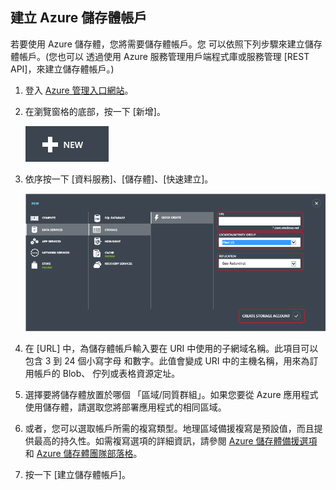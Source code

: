 ## <a name="create-account"> </a>建立 Azure 儲存體帳戶

若要使用 Azure 儲存體，您將需要儲存體帳戶。您 可以依照下列步驟來建立儲存體帳戶。(您也可以
透過使用 Azure 服務管理用戶端程式庫或服務管理 [REST API]，來建立儲存體帳戶。)

1.  登入 [Azure 管理入口網站]。

2.  在瀏覽窗格的底部，按一下 [新增]。

	![+new][plus-new]

3.  依序按一下 [資料服務]、[儲存體]、[快速建立]。

	![Quick create dialog][quick-create-storage]

4.  在 [URL] 中，為儲存體帳戶輸入要在 URI 中使用的子網域名稱。此項目可以包含 3 到 24 個小寫字母
    和數字。此值會變成 URI 中的主機名稱，用來為訂用帳戶的 Blob、 佇列或表格資源定址。

5.  選擇要將儲存體放置於哪個
    「區域/同質群組」。如果您要從 Azure 應用程式使用儲存體，請選取您將部署應用程式的相同區域。

6. 或者，您可以選取帳戶所需的複寫類型。地理區域備援複寫是預設值，而且提供最高的持久性。如需複寫選項的詳細資訊，請參閱 [Azure 儲存體備援選項](http://msdn.microsoft.com/library/azure/dn727290.aspx)和 [Azure 儲存體團隊部落格](http://blogs.msdn.com/b/windowsazurestorage/)。

6.  按一下 [建立儲存體帳戶]。

[使用 REST API]: http://msdn.microsoft.com/library/windowsazure/hh264518.aspx
[Azure 管理入口網站]: http://manage.windowsazure.com
[plus-new]: ./media/create-storage-account/plus-new.png
[quick-create-storage]: ./media/create-storage-account/quick-storage-2.png

<!--HONumber=42-->
